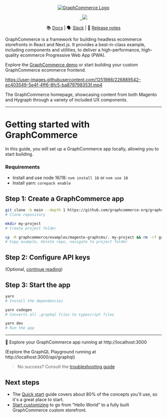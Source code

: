 <p align="center">
    <a href="https://www.graphcommerce.org/"><img src="https://graphcommerce.vercel.app/favicon.svg" alt="GraphCommerce Logo"/></a>
</p>
<p align="center">
  <a aria-label="License" href="https://www.npmjs.com/package/@graphcommerce/magento-graphcms">
    <img alt="" src="https://img.shields.io/npm/v/@graphcommerce/magento-graphcms?style=for-the-badge">
  </a>
  <a aria-label="License" href="https://github.com/graphcommerce-org/graphcommerce/blob/main/LICENSE.md">
    <img alt="" src="https://img.shields.io/badge/License-ELv2-green?style=for-the-badge">
  </a>
  <a aria-label="Vercel logo" href="https://vercel.com?utm_source=graphcommerce&utm_campaign=oss">
    <img src="https://img.shields.io/badge/POWERED%20BY%20Vercel-000000.svg?style=for-the-badge&logo=Vercel&labelColor=000">
  </a>  
</p>

<div align="center">

📚 [Docs](https://graphcommerce.org/docs) | 🗣
[Slack](https://join.slack.com/t/graphcommerce/shared_invite/zt-11rmgq1ad-F~0daNtKcSvtcC4eQRzjeQ)
| 📝
[Release notes](https://github.com/graphcommerce-org/graphcommerce/releases)

</div>

GraphCommerce is a framework for building headless ecommerce storefronts in
React and Next.js. It provides a best-in-class example, including components and
utilities, to deliver a high-performance, high-quality ecommerce Progressive Web
App (PWA).

Explore the [GraphCommerce demo](https://graphcommerce.vercel.app/) or start
building your custom GraphCommerce ecommerce frontend.

https://user-images.githubusercontent.com/1251986/226889542-ec403549-5e4f-4ff6-8fc5-ba879798353f.mp4

The GraphCommerce homepage, showcasing content from both Magento and Hygraph
through a variety of included UX components.

---

# Getting started with GraphCommerce

In this guide, you will set up a GraphCommerce app locally, allowing you to
start building.

### Requirements

- Install and use node 16/18: `nvm install 16` or `nvm use 16`
- Install yarn: `corepack enable`

## Step 1: Create a GraphCommerce app

```bash
git clone -b main --depth 1 https://github.com/graphcommerce-org/graphcommerce.git
# Clone repository
```

```bash
mkdir my-project
# Create project folder
```

```bash
cp -R graphcommerce/examples/magento-graphcms/. my-project && rm -rf graphcommerce && cd my-project
# Copy example, delete repo, navigate to project folder
```

## Step 2: Configure API keys

(Optional,
[continue reading](https://www.graphcommerce.org/docs/getting-started/create))

## Step 3: Start the app

```bash
yarn
# Install the dependencies
```

```bash
yarn codegen
# Converts all .graphql files to typescript files
```

```bash
yarn dev
# Run the app
```

---

🎉 Explore your GraphCommerce app running at http://localhost:3000

(Explore the GraphQL Playground running at http://localhost:3000/api/graphql)

> No success? Consult the
> [troubleshooting guide](../framework/troubleshooting.md)

## Next steps

- The [Quick start](../getting-started/readme.md) guide covers about 80% of the
  concepts you'll use, so it's a great place to start.
- [Start customizing](../getting-started/start-building.md) to go from "Hello
  World" to a fully built GraphCommerce custom storefront.

